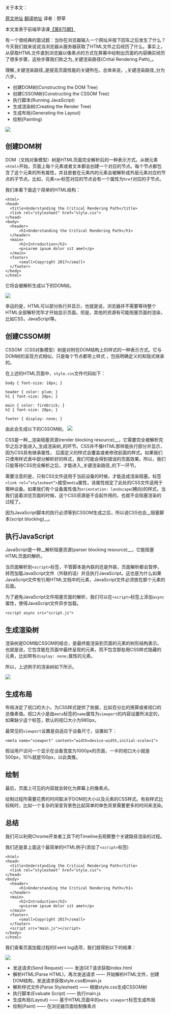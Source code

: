 
关于本文：

[原文地址]( https://bitsofco.de/understanding-the-critical-rendering-path/)   [翻译地址]( https://github.com/fezaoduke/TranslationInstitute/blob/master/%E7%90%86%E8%A7%A3%E5%85%B3%E9%94%AE%E6%B8%B2%E6%9F%93%E8%B7%AF%E5%BE%84.md) 译者：野草

本文发表于前端早读课[【第875期】](http://mp.weixin.qq.com/s?__biz=MjM5MTA1MjAxMQ==&mid=2651226203&idx=1&sn=c9a13663431d49b408af023766b6456f&chksm=bd4959df8a3ed0c9c2173d58ea35252d72e10c30f1bf2944a969e7c6ebccae8b0340878eb611&mpshare=1&scene=1&srcid=0315fW4GQGd6H3tFB4QHci4P#rd)


有一个很经典的面试题：当你在浏览器输入一个网址并按下回车之后发生了什么？今天我们就来说说当浏览器从服务器获取了HTML文件之后经历了什么。事实上，从获取HTML文件直到浏览器以像素点的方式在屏幕中绘制出页面的内容确实经历了很多步骤，这些步骤我们称之为_关键渲染路径(Critial Rendering Path)_。

理解_关键渲染路径_是提高页面性能的关键所在。总体来说，_关键渲染路径_分为六步。

+ 创建DOM树(Constructing the DOM Tree)
+ 创建CSSOM树(Constructing the CSSOM Tree)
+ 执行脚本(Running JavaScript)
+ 生成渲染树(Creating the Render Tree)
+ 生成布局(Generating the Layout)
+ 绘制(Painting)

![](https://bitsofco.de/content/images/2017/01/CRP-Sequence-Copy.png)

## 创建DOM树

DOM（文档对象模型）树是HTML页面完全解析后的一种表示方式。从根元素`<html>`开始，页面上每个元素或者文本都会创建一个对应的节点。每个节点都包含了这个元素的所有属性，并且嵌套在元素内的元素会被解析成外层元素对应的节点的子节点。比如，元素`<a>`标签对应的节点会有一个属性为`href`对应的子节点。

我们来看下面这个简单的HTML结构：

```
<html>  
<head>  
  <title>Understanding the Critical Rendering Path</title>
  <link rel="stylesheet" href="style.css">
</head>  
<body>  
  <header>
      <h1>Understanding the Critical Rendering Path</h1>
  </header>
  <main>
      <h2>Introduction</h2>
      <p>Lorem ipsum dolor sit amet</p>
  </main>
  <footer>
      <small>Copyright 2017</small>
  </footer>
</body>  
</html>  
```

它将会被解析生成以下的DOM树。

![]( https://bitsofco.de/content/images/2017/01/DOM.png)

幸运的是，HTML可以部分执行并显示，也就是说，浏览器并不需要等待整个HTML全部解析完毕才开始显示页面。但是，其他的资源有可能阻塞页面的渲染，比如CSS，JavaScript等。

## 创建CSSOM树

CSSOM（CSS对象模型）树是对附在DOM结构上的样式的一种表示方式。它与DOM树的呈现方式相似，只是每个节点都带上样式 ，包括明确定义的和隐式继承的。

在上述的HTML页面中，`style.css`文件代码如下：

```
body { font-size: 18px; }

header { color: plum; }  
h1 { font-size: 28px; }

main { color: firebrick; }  
h2 { font-size: 20px; }

footer { display: none; }  
```
由此会生成以下的CSSOM树。
![](https://bitsofco.de/content/images/2017/01/CSSOM.png)

CSS是一种__渲染阻塞资源(render blocking resource)__，它需要完全被解析完毕之后才能进入_生成渲染树_的环节。CSS并不像HTML那样能执行部分并显示，因为CSS具有继承属性， 后面定义的样式会覆盖或者修改前面的样式。如果我们只使用样式表中部分解析好的样式，我们可能会得到错误的页面效果。所以，我们只能等待CSS完全解析之后，才能进入_关键渲染路径_的下一环节。

需要注意的是，只有CSS文件适用于当前设备的时候，才能造成渲染阻塞。标签`<link rel=”stylesheet”>`接受`media`属性，该属性规定了此处的CSS文件适用于哪种设备。如果我们有个设备属性值为`orientation: landscape`(横向)的样式，当我们竖着浏览页面的时候，这个CSS资源是不会起作用的，也就不会阻塞渲染的过程了。

因为JavaScript脚本的执行必须等到CSSOM生成之后，所以说CSS也会__阻塞脚本(script blocking)__。

## 执行JavaScript

JavaScript是一种__解析阻塞资源(parser blocking resource)__，它能阻塞HTML页面的解析。

当页面解析到`<script>`标签，不管脚本是內联的还是外联，页面解析都会暂停，转而加载JavaScript文件（外联的话）并且执行JavaScript。这也是为什么如果JavaScript文件有引用HTML文档中的元素，JavaScript文件必须放在那个元素的后面。

为了避免JavaScript文件阻塞页面的解析，我们可以在`<script>`标签上添加`async`属性，使得JavaScript文件异步加载。
```
<script async src="script.js">
```
## 生成渲染树

渲染树是DOM和CSSOM的结合，是最终能渲染到页面的元素的树形结构表示。也就是说，它包含能在页面中最终呈现的元素，而不包含那些用CSS样式隐藏的元素，比如带有`display: none;`属性的元素。

所以，上述例子的渲染树如下所示。

![](https://bitsofco.de/content/images/2017/01/Render-Tree.png)

## 生成布局

布局决定了视口的大小，为CSS样式提供了依据，比如百分比的换算或者视口的总像素值。视口大小是由`meta`标签的`name`属性为`viewport`的内容设置所决定的，如果缺少这个标签，默认的视口大小为980px。

最常见的`viewport`设置是自适应于设备尺寸，设置如下：
```
<meta name="viewport" content="width=device-width,initial-scale=1">
```
假设用户访问一个显示在设备宽度为1000px的页面，一半的视口大小就是500px，10%就是100px，以此类推。


## 绘制

最后，页面上可见的内容就会转化为屏幕上的像素点。

绘制过程所需要花费的时间取决于DOM的大小以及元素的CSS样式。有些样式比较耗时，比如一个复杂的渐变背景色比起简单的单色背景需要更多的时间来渲染。

## 总结

我们可以利用Chrome开发者工具下的Timeline去观察整个关键路径渲染的过程。

我们还是拿上面这个最简单的HTML例子(添加了`<script>`标签)
```
<html>
<head>  
  <title>Understanding the Critical Rendering Path</title>
  <link rel="stylesheet" href="style.css">
</head>  
<body>  
  <header>
      <h1>Understanding the Critical Rendering Path</h1>
  </header>
  <main>
      <h2>Introduction</h2>
      <p>Lorem ipsum dolor sit amet</p>
  </main>
  <footer>
      <small>Copyright 2017</small>
  </footer>
  <script src="main.js"></script>
</body>  
</html>  
``` 
我们查看页面加载过程的Event log选项，我们就得到以下的结果：

![](https://bitsofco.de/content/images/2017/01/Timeline.png)

+ 发送请求(Send Request) —— 发送GET请求获取index.html
+ 解析HTML(Parse HTML)，再次发送请求 —— 开始解析HTML文件，创建DOM结构，发送请求获取style.css和main.js
+ 解析样式文件(Parse Stylesheet) —— 根据style.css生成CSSOM树
+ 执行脚本(Evaluate Script) —— 执行main.js
+ 生成布局(Layout) —— 基于HTML页面中的`meta viewport`标签生成布局
+ 绘制(Paint) —— 在浏览器页面绘制像素点









